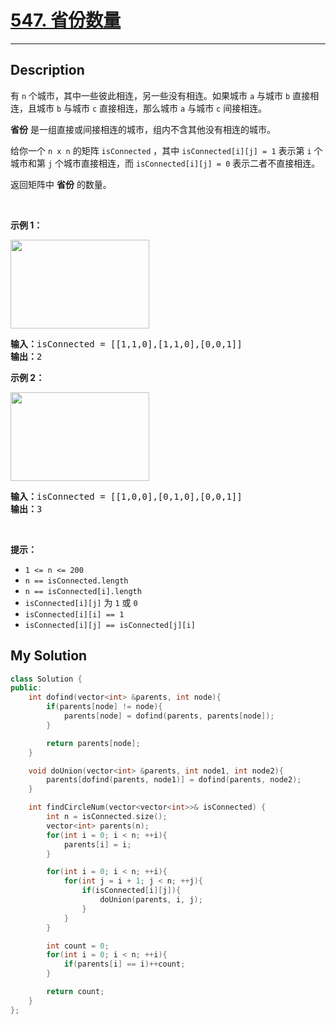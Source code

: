 # [547. 省份数量](https://leetcode-cn.com/problems/number-of-provinces/)

---

## Description

<section>
<div class="original__bRMd">
<div>
<p>有 <code>n</code> 个城市，其中一些彼此相连，另一些没有相连。如果城市 <code>a</code> 与城市 <code>b</code> 直接相连，且城市 <code>b</code> 与城市 <code>c</code> 直接相连，那么城市 <code>a</code> 与城市 <code>c</code> 间接相连。</p>
<p><strong>省份</strong> 是一组直接或间接相连的城市，组内不含其他没有相连的城市。</p>
<p>给你一个 <code>n x n</code> 的矩阵 <code>isConnected</code> ，其中 <code>isConnected[i][j] = 1</code> 表示第 <code>i</code> 个城市和第 <code>j</code> 个城市直接相连，而 <code>isConnected[i][j] = 0</code> 表示二者不直接相连。</p>
<p>返回矩阵中 <strong>省份</strong> 的数量。</p>
<p>&nbsp;</p>
<p><strong>示例 1：</strong></p>
<img style="width: 222px; height: 142px;" src="https://assets.leetcode.com/uploads/2020/12/24/graph1.jpg" alt="">
<pre><strong>输入：</strong>isConnected = [[1,1,0],[1,1,0],[0,0,1]]
<strong>输出：</strong>2
</pre>
<p><strong>示例 2：</strong></p>
<img style="width: 222px; height: 142px;" src="https://assets.leetcode.com/uploads/2020/12/24/graph2.jpg" alt="">
<pre><strong>输入：</strong>isConnected = [[1,0,0],[0,1,0],[0,0,1]]
<strong>输出：</strong>3
</pre>
<p>&nbsp;</p>
<p><strong>提示：</strong></p>
<ul>
	<li><code>1 &lt;= n &lt;= 200</code></li>
	<li><code>n == isConnected.length</code></li>
	<li><code>n == isConnected[i].length</code></li>
	<li><code>isConnected[i][j]</code> 为 <code>1</code> 或 <code>0</code></li>
	<li><code>isConnected[i][i] == 1</code></li>
	<li><code>isConnected[i][j] == isConnected[j][i]</code></li>
</ul>
</div>
</div>
</section>


## My Solution

```cpp
class Solution {
public:
    int dofind(vector<int> &parents, int node){
        if(parents[node] != node){
            parents[node] = dofind(parents, parents[node]);
        }

        return parents[node];
    }

    void doUnion(vector<int> &parents, int node1, int node2){
        parents[dofind(parents, node1)] = dofind(parents, node2);
    }

    int findCircleNum(vector<vector<int>>& isConnected) {
        int n = isConnected.size();
        vector<int> parents(n);
        for(int i = 0; i < n; ++i){
            parents[i] = i;
        }

        for(int i = 0; i < n; ++i){
            for(int j = i + 1; j < n; ++j){
                if(isConnected[i][j]){
                    doUnion(parents, i, j);
                }
            }
        }

        int count = 0;
        for(int i = 0; i < n; ++i){
            if(parents[i] == i)++count;
        }

        return count;
    }
};
```